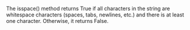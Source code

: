 The isspace() method returns True if all characters in the string are whitespace characters (spaces, tabs, newlines, etc.) and there is at least one character. Otherwise, it returns False.